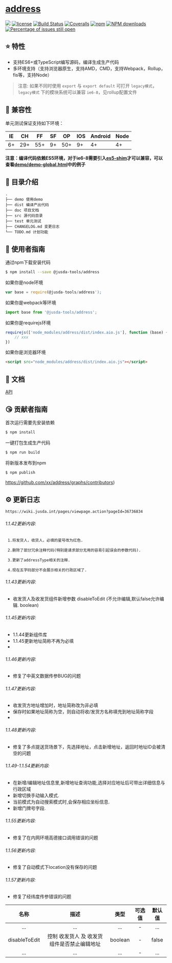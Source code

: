 # [address](https://github.com/xx/address)
[![](https://img.shields.io/badge/Powered%20by-jslib%20base-brightgreen.svg)](https://github.com/yanhaijing/jslib-base)
[![license](https://img.shields.io/badge/license-MIT-blue.svg)](https://github.com/xx/address/blob/master/LICENSE)
[![Build Status](https://travis-ci.org/xx/address.svg?branch=master)](https://travis-ci.org/xx/address)
[![Coveralls](https://img.shields.io/coveralls/xx/address.svg)](https://coveralls.io/github/xx/address)
[![npm](https://img.shields.io/badge/npm-0.1.0-orange.svg)](https://www.npmjs.com/package/address)
[![NPM downloads](http://img.shields.io/npm/dm/address.svg?style=flat-square)](http://www.npmtrends.com/address)
[![Percentage of issues still open](http://isitmaintained.com/badge/open/xx/address.svg)](http://isitmaintained.com/project/xx/address "Percentage of issues still open")


## :star: 特性

- 支持ES6+或TypeScript编写源码，编译生成生产代码
- 多环境支持（支持浏览器原生，支持AMD，CMD，支持Webpack，Rollup，fis等，支持Node）

> 注意: 如果不同时使用 `export` 与 `export default` 可打开 `legacy模式`，`legacy模式` 下的模块系统可以兼容 `ie6-8`，见rollup配置文件

## :pill: 兼容性
单元测试保证支持如下环境：

| IE  | CH  | FF  | SF  | OP  | IOS | Android | Node |
| --- | --- | --- | --- | --- | --- | ------- | ---- |
| 6+  | 29+ | 55+ | 9+  | 50+ | 9+  | 4+      | 4+   |

**注意：编译代码依赖ES5环境，对于ie6-8需要引入[es5-shim](http://github.com/es-shims/es5-shim/)才可以兼容，可以查看[demo/demo-global.html](./demo/demo-global.html)中的例子**

## :open_file_folder: 目录介绍

```
.
├── demo 使用demo
├── dist 编译产出代码
├── doc 项目文档
├── src 源代码目录
├── test 单元测试
├── CHANGELOG.md 变更日志
└── TODO.md 计划功能
```

## :rocket: 使用者指南

通过npm下载安装代码

```bash
$ npm install --save @jusda-tools/address
```

如果你是node环境

```js
var base = require(@jusda-tools/address');
```

如果你是webpack等环境

```js
import base from '@jusda-tools/address';
```

如果你是requirejs环境

```js
requirejs(['node_modules/address/dist/index.aio.js'], function (base) {
    // xxx
})
```

如果你是浏览器环境

```html
<script src="node_modules/address/dist/index.aio.js"></script>
```

## :bookmark_tabs: 文档
[API](./doc/api.md)

## :kissing_heart: 贡献者指南
首次运行需要先安装依赖

```bash
$ npm install
```

一键打包生成生产代码

```bash
$ npm run build
```

将新版本发布到npm

```bash
$ npm publish
```

https://github.com/xx/address/graphs/contributors)

## :gear: 更新日志

```https://wiki.jusda.int/pages/viewpage.action?pageId=36736834```

###### 1.1.42更新内容:
```base
 1.将发货人，收货人，必填的星号改为红色.

 2.删除了部分冗余注释代码(特别是请求部分无用的容易引起误会的参数代码).

 3.更新了addressType相关的注释.

 4.现在五字码部分不会展示相关的行政区域了.
```

###### 1.1.43更新内容:
+ 收发货人及收发货组件新增参数 disableToEdit (不允许编辑,默认false允许编辑. boolean)

###### 1.1.45更新内容:
+ 1.1.44更新组件库
+ 1.1.45更新地址简称不再为必填
+ 
###### 1.1.46更新内容:
+ 修复了中英文数据传参BUG的问题
  
###### 1.1.47更新内容:
+ 收发货方地址增加时，地址简称改为非必填
+ 保存时如果地址简称为空，则自动将收/发货方名称填充到地址简称字段
+ 
###### 1.1.48更新内容:
+ 修复了多点提送货场景下，先选择地址，点击新增地址，返回时地址ID会被清空的问题

###### 1.1.49-1.1.54更新内容:
+ 在新增/编辑地址信息里,新增地址查询功能,选择对应地址后可带出详细信息与行政区域
+ 新增切换手动输入模式.
+ 当前模式为自动搜索模式时,会保存相应坐标信息.
+ 新增门牌号字段.

###### 1.1.55更新内容:
+ 修复了在内网环境高德接口调用错误的问题

###### 1.1.56更新内容:
+ 修复了自动模式下location没有保存的问题

###### 1.1.57更新内容:
+ 修复了经纬度传参错误的问题


|     名称      |                     描述                     |  类型   | 可选值 | 默认值 |
| :-----------: | :------------------------------------------: | :-----: | :----: | :----: |
|      ...      |                     ...                      |   ...   |   -    |  ...   |
| disableToEdit | 控制 收发货人 及 收发货 组件是否禁止编辑地址 | boolean |   -    | false  |
|      ...      |                     ...                      |   ...   |   -    |  ...   |
